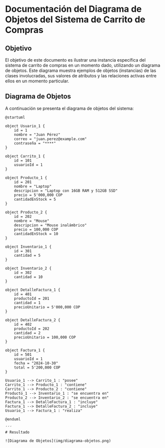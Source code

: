 # Documentación del Diagrama de Objetos del Sistema de Carrito de Compras

## Objetivo
El objetivo de este documento es ilustrar una instancia específica del sistema de carrito de compras en un momento dado, utilizando un diagrama de objetos. Este diagrama muestra ejemplos de objetos (instancias) de las clases involucradas, sus valores de atributos y las relaciones activas entre ellos en un momento particular.

## Diagrama de Objetos
A continuación se presenta el diagrama de objetos del sistema:

```plantuml
@startuml

object Usuario_1 {
    id = 1
    nombre = "Juan Pérez"
    correo = "juan.perez@example.com"
    contraseña = "****"
}

object Carrito_1 {
    id = 101
    usuarioId = 1
}

object Producto_1 {
    id = 201
    nombre = "Laptop"
    descripcion = "Laptop con 16GB RAM y 512GB SSD"
    precio = 5'000,000 COP
    cantidadEnStock = 5
}

object Producto_2 {
    id = 202
    nombre = "Mouse"
    descripcion = "Mouse inalámbrico"
    precio = 100,000 COP
    cantidadEnStock = 10
}

object Inventario_1 {
    id = 301
    cantidad = 5
}

object Inventario_2 {
    id = 302
    cantidad = 10
}

object DetalleFactura_1 {
    id = 401
    productoId = 201
    cantidad = 1
    precioUnitario = 5'000,000 COP
}

object DetalleFactura_2 {
    id = 402
    productoId = 202
    cantidad = 2
    precioUnitario = 100,000 COP
}

object Factura_1 {
    id = 501
    usuarioId = 1
    fecha = "2024-10-30"
    total = 5'200,000 COP
}

Usuario_1 --> Carrito_1 : "posee"
Carrito_1 --> Producto_1 : "contiene"
Carrito_1 --> Producto_2 : "contiene"
Producto_1 --> Inventario_1 : "se encuentra en"
Producto_2 --> Inventario_2 : "se encuentra en"
Factura_1 --> DetalleFactura_1 : "incluye"
Factura_1 --> DetalleFactura_2 : "incluye"
Usuario_1 --> Factura_1 : "realiza"

@enduml

´´´
# Resultado 

![Diagrama de Objetos](img/diagrama-objetos.png)

